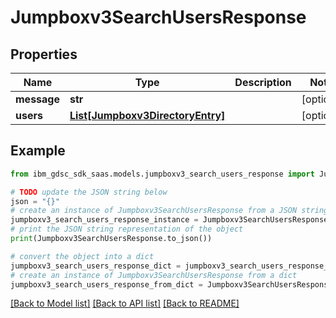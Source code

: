 # Jumpboxv3SearchUsersResponse


## Properties

Name | Type | Description | Notes
------------ | ------------- | ------------- | -------------
**message** | **str** |  | [optional] 
**users** | [**List[Jumpboxv3DirectoryEntry]**](Jumpboxv3DirectoryEntry.md) |  | [optional] 

## Example

```python
from ibm_gdsc_sdk_saas.models.jumpboxv3_search_users_response import Jumpboxv3SearchUsersResponse

# TODO update the JSON string below
json = "{}"
# create an instance of Jumpboxv3SearchUsersResponse from a JSON string
jumpboxv3_search_users_response_instance = Jumpboxv3SearchUsersResponse.from_json(json)
# print the JSON string representation of the object
print(Jumpboxv3SearchUsersResponse.to_json())

# convert the object into a dict
jumpboxv3_search_users_response_dict = jumpboxv3_search_users_response_instance.to_dict()
# create an instance of Jumpboxv3SearchUsersResponse from a dict
jumpboxv3_search_users_response_from_dict = Jumpboxv3SearchUsersResponse.from_dict(jumpboxv3_search_users_response_dict)
```
[[Back to Model list]](../README.md#documentation-for-models) [[Back to API list]](../README.md#documentation-for-api-endpoints) [[Back to README]](../README.md)



